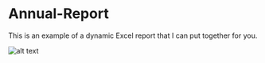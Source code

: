 # Annual-Report
This is an example of a dynamic Excel report that I can put together for you. 

![alt text](https://github.com/[nick-rivera-ru/]/[Annual-Report]/blob/[branch]/image.jpg?raw=true)
